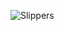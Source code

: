 ![Slippers](https://user-images.githubusercontent.com/81292141/132801038-e7d87fe1-9161-4d7e-8261-7df941f17df3.png)